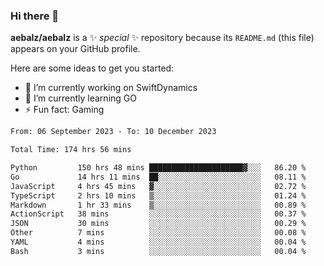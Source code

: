 ### Hi there 👋

**aebalz/aebalz** is a ✨ _special_ ✨ repository because its `README.md` (this file) appears on your GitHub profile.

Here are some ideas to get you started:

- 🔭 I’m currently working on SwiftDynamics
- 🌱 I’m currently learning GO
-  ⚡ Fun fact: Gaming
  
  <!--
- 👯 I’m looking to collaborate on ...
- 🤔 I’m looking for help with ...
- 💬 Ask me about ...
- 📫 How to reach me: ...
- 😄 Pronouns: ...
-->

<!--START_SECTION:waka-->

```txt
From: 06 September 2023 - To: 10 December 2023

Total Time: 174 hrs 56 mins

Python         150 hrs 48 mins █████████████████████▓░░░   86.20 %
Go             14 hrs 11 mins  ██░░░░░░░░░░░░░░░░░░░░░░░   08.11 %
JavaScript     4 hrs 45 mins   ▓░░░░░░░░░░░░░░░░░░░░░░░░   02.72 %
TypeScript     2 hrs 10 mins   ▒░░░░░░░░░░░░░░░░░░░░░░░░   01.24 %
Markdown       1 hr 33 mins    ▒░░░░░░░░░░░░░░░░░░░░░░░░   00.89 %
ActionScript   38 mins         ░░░░░░░░░░░░░░░░░░░░░░░░░   00.37 %
JSON           30 mins         ░░░░░░░░░░░░░░░░░░░░░░░░░   00.29 %
Other          7 mins          ░░░░░░░░░░░░░░░░░░░░░░░░░   00.08 %
YAML           4 mins          ░░░░░░░░░░░░░░░░░░░░░░░░░   00.04 %
Bash           3 mins          ░░░░░░░░░░░░░░░░░░░░░░░░░   00.04 %
```

<!--END_SECTION:waka-->
